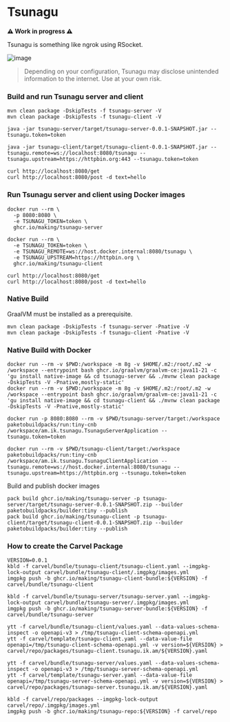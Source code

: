 # Tsunagu

**⚠️ Work in progress ⚠️**

Tsunagu is something like ngrok using RSocket.

![image](https://user-images.githubusercontent.com/106908/134849694-8932ae26-8ac0-4cd9-a2ae-5fd14971dc47.png)

> Depending on your configuration, Tsunagu may disclose unintended information to the internet. Use at your own risk.

### Build and run Tsunagu server and client

```
mvn clean package -DskipTests -f tsunagu-server -V
mvn clean package -DskipTests -f tsunagu-client -V
```

```
java -jar tsunagu-server/target/tsunagu-server-0.0.1-SNAPSHOT.jar --tsunagu.token=token
```

```
java -jar tsunagu-client/target/tsunagu-client-0.0.1-SNAPSHOT.jar --tsunagu.remote=ws://localhost:8080/tsunagu --tsunagu.upstream=https://httpbin.org:443 --tsunagu.token=token
```

```
curl http://localhost:8080/get
curl http://localhost:8080/post -d text=hello
```

### Run Tsunagu server and client using Docker images

```
docker run --rm \
  -p 8080:8080 \
  -e TSUNAGU_TOKEN=token \
  ghcr.io/making/tsunagu-server
```

```
docker run --rm \
  -e TSUNAGU_TOKEN=token \
  -e TSUNAGU_REMOTE=ws://host.docker.internal:8080/tsunagu \
  -e TSUNAGU_UPSTREAM=https://httpbin.org \
  ghcr.io/making/tsunagu-client
```

```
curl http://localhost:8080/get
curl http://localhost:8080/post -d text=hello
```

### Native Build

GraalVM must be installed as a prerequisite.

```
mvn clean package -DskipTests -f tsunagu-server -Pnative -V
mvn clean package -DskipTests -f tsunagu-client -Pnative -V
```

### Native Build with Docker

```
docker run --rm -v $PWD:/workspace -m 8g -v $HOME/.m2:/root/.m2 -w /workspace --entrypoint bash ghcr.io/graalvm/graalvm-ce:java11-21 -c 'gu install native-image && cd tsunagu-server && ./mvnw clean package -DskipTests -V -Pnative,mostly-static' 
docker run --rm -v $PWD:/workspace -m 8g -v $HOME/.m2:/root/.m2 -w /workspace --entrypoint bash ghcr.io/graalvm/graalvm-ce:java11-21 -c 'gu install native-image && cd tsunagu-client && ./mvnw clean package -DskipTests -V -Pnative,mostly-static' 
```

```
docker run -p 8080:8080 --rm -v $PWD/tsunagu-server/target:/workspace paketobuildpacks/run:tiny-cnb /workspace/am.ik.tsunagu.TsunaguServerApplication --tsunagu.token=token
```

```
docker run --rm -v $PWD/tsunagu-client/target:/workspace paketobuildpacks/run:tiny-cnb /workspace/am.ik.tsunagu.TsunaguClientApplication --tsunagu.remote=ws://host.docker.internal:8080/tsunagu --tsunagu.upstream=https://httpbin.org --tsunagu.token=token
```


Build and publish docker images

```
pack build ghcr.io/making/tsunagu-server -p tsunagu-server/target/tsunagu-server-0.0.1-SNAPSHOT.zip --builder paketobuildpacks/builder:tiny --publish
pack build ghcr.io/making/tsunagu-client -p tsunagu-client/target/tsunagu-client-0.0.1-SNAPSHOT.zip --builder paketobuildpacks/builder:tiny --publish
```

### How to create the Carvel Package

```
VERSION=0.0.1
kbld -f carvel/bundle/tsunagu-client/tsunagu-client.yaml --imgpkg-lock-output carvel/bundle/tsunagu-client/.imgpkg/images.yml
imgpkg push -b ghcr.io/making/tsunagu-client-bundle:${VERSION} -f carvel/bundle/tsunagu-client

kbld -f carvel/bundle/tsunagu-server/tsunagu-server.yaml --imgpkg-lock-output carvel/bundle/tsunagu-server/.imgpkg/images.yml
imgpkg push -b ghcr.io/making/tsunagu-server-bundle:${VERSION} -f carvel/bundle/tsunagu-server

ytt -f carvel/bundle/tsunagu-client/values.yaml --data-values-schema-inspect -o openapi-v3 > /tmp/tsunagu-client-schema-openapi.yml
ytt -f carvel/template/tsunagu-client.yaml --data-value-file openapi=/tmp/tsunagu-client-schema-openapi.yml -v version=${VERSION} > carvel/repo/packages/tsunagu-client.tsunagu.ik.am/${VERSION}.yaml

ytt -f carvel/bundle/tsunagu-server/values.yaml --data-values-schema-inspect -o openapi-v3 > /tmp/tsunagu-server-schema-openapi.yml
ytt -f carvel/template/tsunagu-server.yaml --data-value-file openapi=/tmp/tsunagu-server-schema-openapi.yml -v version=${VERSION} > carvel/repo/packages/tsunagu-server.tsunagu.ik.am/${VERSION}.yaml

kbld -f carvel/repo/packages --imgpkg-lock-output carvel/repo/.imgpkg/images.yml
imgpkg push -b ghcr.io/making/tsunagu-repo:${VERSION} -f carvel/repo
```